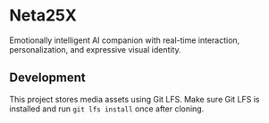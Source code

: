 # Neta25X
Emotionally intelligent AI companion with real-time interaction, personalization, and expressive visual identity.

## Development
This project stores media assets using Git LFS. Make sure Git LFS is installed and run `git lfs install` once after cloning.
